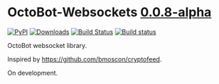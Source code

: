 # OctoBot-Websockets [0.0.8-alpha](https://github.com/Drakkar-Software/OctoBot-Websockets/tree/master/docs/CHANGELOG.md)
[![PyPI](https://img.shields.io/pypi/v/OctoBot-Websockets.svg)](https://pypi.python.org/pypi/OctoBot-Websockets/)
[![Downloads](https://pepy.tech/badge/OctoBot-Websockets/month)](https://pepy.tech/project/OctoBot-Websockets)
[![Build Status](https://api.travis-ci.com/Drakkar-Software/OctoBot-Websockets.svg?branch=master)](https://travis-ci.org/Drakkar-Software/OctoBot-Websockets) 
[![Build status](https://ci.appveyor.com/api/projects/status/6daxa5kpli6072tr?svg=true)](https://ci.appveyor.com/project/Herklos/octobot-websockets)

OctoBot websocket library. 

Inspired by https://github.com/bmoscon/cryptofeed.

On development.
